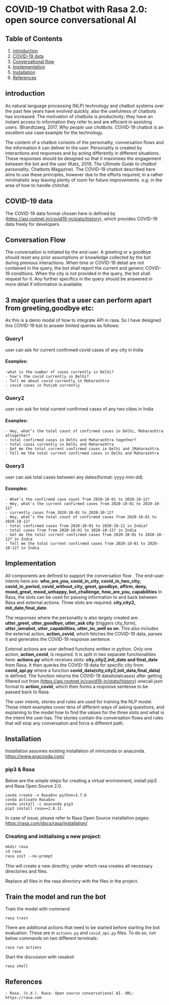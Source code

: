 # COVID-19 Chatbot with Rasa 2.0: open source conversational AI

## Table of Contents
1. [introduction](#general-info)
2. [COVID-19 data](#technologies)
3. [Conversational flow](#flow)
4. [Implementation](#implementation)
5. [Installation](#installation)
6. [References](#references)
## introduction

As natural language processing (NLP) technology and chatbot systems over the past few years have evolved quickly, also the usefulness of chatbots has increased. The motivation of chatbots is productivity; they have an instant access to information they refer to and are efficient in assisting users. (Brandtzaeg, 2017, *Why people use chatbots*. COVID-19 chatbot is an excellent use case example for the technology.

The content of a chatbot consists of the personality, conversation flows and the information it can deliver to the user. Personality is created by interactions and responses and by acting differently in different situations. These responses should be designed so that it maximises the engagement between the bot and the user (Katz, 2019, *The Ultimate Guide to chatbot personality*, Chatbots Magazine). The COVID-19 chatbot described here aims to use these principles, however due to the efforts required, in a rather minimalistic way leaving plenty of room for future improvements. e.g. in the area of how to handle chitchat.

## COVID-19 data

The COVID-19 data format chosen here is defined by (https://api.rootnet.in/covid19-in/stats/history), which provides COVID-19 data freely for developers. 

## Conversation Flow

The conversation is initiated by the end-user. A greeting or a goodbye should reset any prior assumptions or knowledge collected by the bot during previous interactions. When time or COVID-19 detail are not contained in the query, the bot shall report the current and generic COVID-19 conditions. When the city is not provided in the query, the bot shall request for it. Any further specifics in the query should be answered in more detail if information is available. 

## 3 major queries that a user can perform apart from greeting,goodbye etc:
As this is a demo modal of how to integrate API in rasa. So I have designed this COVID-19 bot to answer limited queries as follows:
### Query1
user can ask for current confirmed covid cases of any city in India
#### Examples:
    -what is the number of cases currently in Delhi?
    - how's the covid currently in Delhi?
    - Tell me about covid currently in Maharashtra
    - covid cases in Punjab currently

### Query2
user can ask for total current confirmed cases of any two cities in India
#### Examples:
    - Hey, what’s the total count of confirmed cases in Delhi, Maharashtra altogether?
    - total confirmed cases in Delhi and Maharashtra together?
    - total cases currently in Delhi and Maharashtra
    - Get me the total current confirmed cases in Delhi and [Maharashtra
    - Tell me the total current confirmed cases in Delhi and Maharashtra

### Query3
user can ask total cases between any dates(format: yyyy-mm-dd)

#### Examples:
    - What’s the confirmed case count from 2020-10-01 to 2020-10-12?
    - Hey, what's the current confirmed cases from 2020-10-01 to 2020-10-12?
    - currently cases from 2020-10-01 to 2020-10-12?
    - Hey, what’s the total count of confirmed cases from 2020-10-01 to 2020-10-12?
    - total confirmed cases from 2020-10-01 to 2020-10-12 in India?
    - total cases from from 2020-10-01 to 2020-10-12? in India
    - Get me the total current confirmed cases from 2020-10-01 to 2020-10-12? in India
    - Tell me the total current confirmed cases from 2020-10-01 to 2020-10-12? in India



## Implementation

All components are defined to support the conversation flow . The end-user intents here are: **who_are_you, covid_in_city, covid_in_two_city, covid_in_period, covid_without_city, greet, goodbye, affirm, deny, mood_great, mood_unhappy, bot_challenge, how_are_you, capabilities**
In Rasa, the slots can be used for passing information to and back between Rasa and external actions. Three slots are required: **city,city2, init_date,final_date**.

The responses where the personality is also largely created are: **utter_greet, utter_goodbye, utter_ask city** (triggers city_form), **utter_iamabot, utter_capabilities, utter_im_well so on**. This also includes the external action, **action_covid**, which fetches the COVID-19 data, parses it and generates the COVID-19 response sentence.

External actions are user defined functions written in python. Only one action, **action_covid**, is required. It is split in two separate functionalities here: **actions.py** which receives slots: **city,city2,init_date and final_date** from Rasa. It then queries the COVID-19 data for specific city from **covid_api.py** where a function **covid_data(city,city2,init_data,final_data)** is defined. The function returns the COVID-19 data(totalcases) after getting filtered out from (https://api.rootnet.in/covid19-in/stats/history) onecall json format to **action_covid**, which then forms a response sentense to be passed back to Rasa.

The user intents, stories and rules are used for training the NLP model. These intent examples cover tens of different ways of asking questions, and explaining to the model how to find the values for the three slots and what is the intent the user has. The stories contain the conversation flows and rules that will stop any conversation and force a different path. 


## Installation
 
Installation assumes existing installation of miniconda or anaconda. 
https://www.anaconda.com/

### pip3 & Rasa

Below are the simple steps for creating a virtual environment, install pip3 and Rasa Open Source 2.0.

```
conda create -n RasaEnv python=3.7.6 
conda activate RasaEnv
conda install -c anaconda pip3
pip3 install rasa==2.8.11  
```
In case of issue, please refer to Rasa Open Source installation pages: 
https://rasa.com/docs/rasa/installation/

### Creating and initialising a new project:

```p
mkdir rasa
cd rasa
rasa init --no-prompt
```
This will create a new directlry, under which rasa creates all necessary directories and files.

Replace all files in the rasa directory with the files in the project.

## Train the model and run the bot

Train the model with command 

```
rasa train
```

There are additional actions that need to be started before starting the bot evaluation. These are in ```actions.py``` and ```covid_api.py``` files. To do so, run below commands on two different terminals: 

```
rasa run actions
```

Start the discussion with rasabot:

```
rasa shell
```



## References

    - Rasa. (n.d.). Rasa: Open source conversational AI. URL: https://rasa.com
    
    